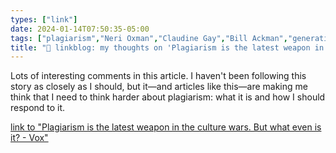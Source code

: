 ```yaml
---
types: ["link"]
date: 2024-01-14T07:50:35-05:00
tags: ["plagiarism","Neri Oxman","Claudine Gay","Bill Ackman","generative AI"]
title: "🔗 linkblog: my thoughts on 'Plagiarism is the latest weapon in the culture wars. But what even is it? - Vox'"
---
```

Lots of interesting comments in this article. I haven't been following this story as closely as I should, but it—and articles like this—are making me think that I need to think harder about plagiarism: what it is and how I should respond to it.

[link to "Plagiarism is the latest weapon in the culture wars. But what even is it? - Vox"](https://www.vox.com/culture/24036154/plagiarism-claudine-gay-neri-oxman-bill-ackman)
